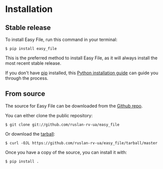 # Installation

## Stable release

To install Easy File, run this command in your
terminal:

``` console
$ pip install easy_file
```

This is the preferred method to install Easy File, as it will always install the most recent stable release.

If you don't have [pip][] installed, this [Python installation guide][]
can guide you through the process.

## From source

The source for Easy File can be downloaded from
the [Github repo][].

You can either clone the public repository:

``` console
$ git clone git://github.com/ruslan-rv-ua/easy_file
```

Or download the [tarball][]:

``` console
$ curl -OJL https://github.com/ruslan-rv-ua/easy_file/tarball/master
```

Once you have a copy of the source, you can install it with:

``` console
$ pip install .
```

  [pip]: https://pip.pypa.io
  [Python installation guide]: http://docs.python-guide.org/en/latest/starting/installation/
  [Github repo]: https://github.com/%7B%7B%20cookiecutter.github_username%20%7D%7D/%7B%7B%20cookiecutter.project_slug%20%7D%7D
  [tarball]: https://github.com/%7B%7B%20cookiecutter.github_username%20%7D%7D/%7B%7B%20cookiecutter.project_slug%20%7D%7D/tarball/master

